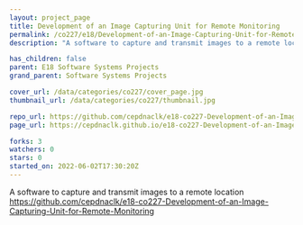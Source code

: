 ```yaml
---
layout: project_page
title: Development of an Image Capturing Unit for Remote Monitoring
permalink: /co227/e18/Development-of-an-Image-Capturing-Unit-for-Remote-Monitoring/
description: "A software to capture and transmit images to a remote location https://github.com/cepdnaclk/e18-co227-Development-of-an-Image-Capturing-Unit-for-Remote-Monitoring"

has_children: false
parent: E18 Software Systems Projects
grand_parent: Software Systems Projects

cover_url: /data/categories/co227/cover_page.jpg
thumbnail_url: /data/categories/co227/thumbnail.jpg

repo_url: https://github.com/cepdnaclk/e18-co227-Development-of-an-Image-Capturing-Unit-for-Remote-Monitoring
page_url: https://cepdnaclk.github.io/e18-co227-Development-of-an-Image-Capturing-Unit-for-Remote-Monitoring

forks: 3
watchers: 0
stars: 0
started_on: 2022-06-02T17:30:20Z
---
```

A software to capture and transmit images to a remote location https://github.com/cepdnaclk/e18-co227-Development-of-an-Image-Capturing-Unit-for-Remote-Monitoring

